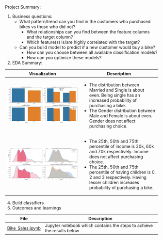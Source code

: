 Project Summary:

1.  Business questions:
    * What pattern/trend can you find in the customers who purchased bikes vs those who did not?
      - What relationships can you find between the feature columns and the target column?
      - Which feature(s) is/are highly correlated with the target?
    * Can you build model to predict if a new customer would buy a bike?
      - How can you choose between all available classification models?
      - How can you optimize these models?
2.  EDA Summary:

|Visualization|Description|
|-|-|
|![alt_text](https://github.com/zinogore/Personal_Projects/blob/main/Bike_Sales/assets/imgs/MartialStatus_Gender_PurchaseChoice.png)|<ul><li>The distribution between Married and Single is about even. Being single has an increased probability of purchasing a bike.</li><li>The Gender distribution between Male and Female is about even. Gender does not affect purchasing choice.</li></ul>|
|![alt_text](https://github.com/zinogore/Personal_Projects/blob/main/Bike_Sales/assets/imgs/Income_Children_PurchaseChoice.png)|<ul><li>The 25th, 50th and 75th percentile of income is 30k, 60k and 70k respectively. Income does not affect purchasing choice.</li><li>The 25th, 50th and 75th percentile of having children is 0, 2 and 3 respectively. Having lesser children increases probability of purchasing a bike.</li></ul>|

4.  Build classifiers
5.  Outcomes and learnings



|File|Description|
|-|-|
|[Bike_Sales.ipynb](Bike_Sales.ipynb)|Jupyter notebook which contains the steps to achieve the results below|
